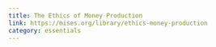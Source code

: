 ```yaml
---
title: The Ethics of Money Production
link: https://mises.org/library/ethics-money-production
category: essentials
---
```

